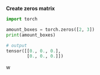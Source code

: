 **Create zeros matrix**
```python
import torch

amount_boxes = torch.zeros([2, 3])
print(amount_boxes)

# output
tensor([[0., 0., 0.],
        [0., 0., 0.]])
```

w